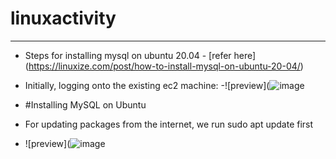 # linuxactivity
---------------
- Steps for installing mysql on ubuntu 20.04 - [refer here] (https://linuxize.com/post/how-to-install-mysql-on-ubuntu-20-04/)
 
 - Initially, logging onto the existing ec2 machine:
-![preview](![image](https://user-images.githubusercontent.com/103210706/162410038-3f645c92-3765-4d21-b19f-e8db6b8e7c2c.png)

- #Installing MySQL on Ubuntu 

- For updating packages from the internet, we run sudo apt update first
-  ![preview](![image](https://user-images.githubusercontent.com/103210706/162411410-3d00ba6b-78d4-4df9-8c25-bef9e2c4ece7.png)

